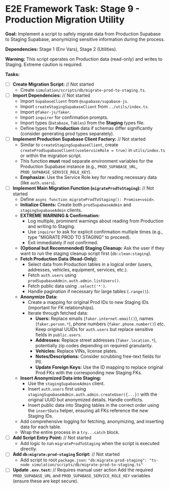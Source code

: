# E2E Framework Task: Stage 9 - Production Migration Utility

**Goal:** Implement a script to safely migrate data from Production Supabase to Staging Supabase, anonymizing sensitive information during the process.
                            
**Dependencies:** Stage 1 (Env Vars), Stage 2 (Utilities).

**Warning:** This script operates on Production data (read-only) and writes to Staging. Extreme caution is required.

**Tasks:**

-   [ ] **Create Migration Script:** // Not started
    -   Create `simulation/scripts/db/migrate-prod-to-staging.ts`.
-   [ ] **Import Dependencies:** // Not started
    -   Import `SupabaseClient` from `@supabase/supabase-js`.
    *   Import `createStagingSupabaseClient` from `../utils/index.ts`.
    *   Import `@faker-js/faker`.
    *   Import `inquirer` for confirmation prompts.
    *   Import types (`Database`, `Tables`) from the **Staging** types file.
    *   Define types for **Production** data if schemas differ significantly (consider generating prod types separately).
-   [ ] **Implement Production Supabase Client Factory:** // Not started
    -   Similar to `createStagingSupabaseClient`, create `createProdSupabaseClient(useServiceRole = true)` in `utils/index.ts` or within the migration script.
    -   This function **must** read separate environment variables for the Production Supabase instance (e.g., `PROD_SUPABASE_URL`, `PROD_SUPABASE_SERVICE_ROLE_KEY`).
    -   **Emphasize:** Use the Service Role key for reading necessary data (like `auth.users`).
-   [ ] **Implement Main Migration Function (`migrateProdToStaging`):** // Not started
    -   Define `async function migrateProdToStaging(): Promise<void>`.
    -   **Initialize Clients:** Create both `prodSupabaseAdmin` and `stagingSupabaseAdmin` clients.
    -   **EXTREME WARNING & Confirmation:**
        -   Log multiple, prominent warnings about reading from Production and writing to Staging.
        -   Use `inquirer` to ask for explicit confirmation multiple times (e.g., type "MIGRATE PROD TO STAGING" to proceed).
        -   Exit immediately if not confirmed.
    -   **(Optional but Recommended) Staging Cleanup:** Ask the user if they want to run the staging cleanup script first (`db:clean:staging`).
    -   **Fetch Production Data (Read-Only):**
        -   Select data from Production tables in a logical order (users, addresses, vehicles, equipment, services, etc.).
        -   Fetch `auth.users` using `prodSupabaseAdmin.auth.admin.listUsers()`.
        -   Fetch public data using `.select('*')`.
        -   Handle pagination if necessary for large tables (`.range()`).
    -   **Anonymize Data:**
        -   Create a mapping for original Prod IDs to new Staging IDs (important for FK relationships).
        -   Iterate through fetched data:
            *   **Users:** Replace emails (`faker.internet.email()`), names (`faker.person.*`), phone numbers (`faker.phone.number()`) etc. Keep original UUIDs for `auth.users` but replace sensitive fields in `public.users`.
            *   **Addresses:** Replace street addresses (`faker.location.*`), potentially zip codes depending on required granularity.
            *   **Vehicles:** Replace VINs, license plates.
            *   **Notes/Descriptions:** Consider scrubbing free-text fields for PII.
            *   **Update Foreign Keys:** Use the ID mapping to replace original Prod FKs with the corresponding new Staging FKs.
    -   **Insert Anonymized Data into Staging:**
        -   Use the `stagingSupabaseAdmin` client.
        -   Insert `auth.users` first using `stagingSupabaseAdmin.auth.admin.createUser({...})` with the original UUID but anonymized details. Handle conflicts.
        -   Insert public data into Staging tables in the correct order using the `insertData` helper, ensuring all FKs reference the *new* Staging IDs.
    -   Add comprehensive logging for fetching, anonymizing, and inserting data for each table.
    -   Wrap the entire process in a `try...catch` block.
-   [ ] **Add Script Entry Point:** // Not started
    -   Add logic to run `migrateProdToStaging` when the script is executed directly.
-   [ ] **Add `db:migrate:prod-staging` Script:** // Not started
    -   Add script to root `package.json`: `"db:migrate:prod-staging": "ts-node simulation/scripts/db/migrate-prod-to-staging.ts"`
-   [ ] **Update `.env.test`:** // Requires manual user action
 Add the required `PROD_SUPABASE_URL` and `PROD_SUPABASE_SERVICE_ROLE_KEY` variables (ensure these are kept secure).